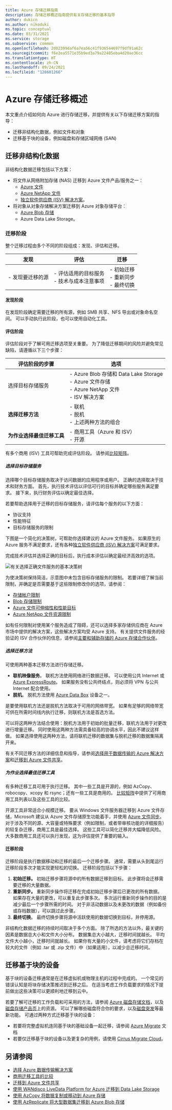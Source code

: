```yaml
---
title: Azure 存储迁移指南
description: 存储迁移概述指南提供有关存储迁移的基本指导
author: dukicn
ms.author: nikoduki
ms.topic: conceptual
ms.date: 03/31/2021
ms.service: storage
ms.subservice: common
ms.openlocfilehash: 2d02399daf6a7ea56c41f936544697f9df91a62c
ms.sourcegitcommit: f6e2ea5571e35b9ed3a79a22485eba4d20ae36cc
ms.translationtype: HT
ms.contentlocale: zh-CN
ms.lasthandoff: 09/24/2021
ms.locfileid: "128601266"
---
```

# <a name="azure-storage-migration-overview"></a>Azure 存储迁移概述

本文重点介绍如何向 Azure 进行存储迁移，并提供有关以下存储迁移方案的指导：

- 迁移非结构化数据，例如文件和对象
- 迁移基于块的设备，例如磁盘和存储区域网络 (SAN)

## <a name="migration-of-unstructured-data"></a>迁移非结构化数据

非结构化数据迁移包括以下方案：

- 将文件从网络附加存储 (NAS) 迁移到 Azure 文件产品/服务之一：
  - [Azure 文件](https://azure.microsoft.com/services/storage/files/)
  - [Azure NetApp 文件](https://azure.microsoft.com/services/netapp/)
  - [独立软件供应商 (ISV) 解决方案](../solution-integration/validated-partners/primary-secondary-storage/partner-overview.md)。
- 将对象从对象存储解决方案迁移到 Azure 对象存储平台：
  - [Azure Blob 存储](https://azure.microsoft.com/services/storage/blobs/)
  - Azure Data Lake Storage。

### <a name="migration-phases"></a>迁移阶段

整个迁移过程由多个不同的阶段组成：发现、评估和迁移。

| 发现 | 评估 | 迁移 |
| --------- | ---------- | --------- |
| - 发现要迁移的源 | - 评估适用的目标服务 <br> - 技术与成本注意事项 | - 初始迁移 <br> - 重新同步 <br> - 最终切换 |

#### <a name="discovery-phase"></a>发现阶段

在发现阶段确定需要迁移的所有源，例如 SMB 共享、NFS 导出或对象命名空间。 可以手动执行此阶段，也可以使用自动化工具。

#### <a name="assessment-phase"></a>评估阶段

评估阶段对于了解可用迁移选项至关重要。 为了降低迁移期间的风险并避免常见缺陷，请遵循以下三个步骤：

| 评估阶段的步骤                     | 选项                                                                          |
|--------------------------------------------|----------------------------------------------------------------------------------|
| 选择目标存储服务            | - Azure Blob 存储和 Data Lake Storage<br>- Azure 文件存储<br>- Azure NetApp 文件<br>- ISV 解决方案 |
| **选择迁移方法**                  | - 联机<br>- 脱机<br> - 上述两种方法的组合                                  |
| **为作业选择最佳迁移工具** | - 商用工具（Azure 和 ISV）<br> - 开源

有多个商用 (ISV) 工具可帮助完成评估阶段。 请参阅[比较矩阵](../solution-integration/validated-partners/data-management/migration-tools-comparison.md)。

##### <a name="choose-a-target-storage-service"></a>选择目标存储服务

选择哪个目标存储服务取决于访问数据的应用程序或用户。 正确的选择取决于技术和财务方面。 首先，执行技术评估以评估可行的目标并确定哪些服务满足要求。 接下来，执行财务评估以确定最佳选择。

若要帮助选择用于迁移的目标存储服务，请评估每个服务的以下方面：

- 协议支持
- 性能特征
- 目标存储服务的限制

下图是一个简化的决策树，可帮助你选择建议的 Azure 文件服务。 如果原生的 Azure 服务不满足要求，还有各种[独立软件供应商 (ISV) 解决方案](../solution-integration/validated-partners/primary-secondary-storage/partner-overview.md)可满足要求。

完成技术评估并选择正确的目标后，执行成本评估以确定最经济高效的选项。

![有关选择正确文件服务的基本决策树](./media/storage-migration-overview/files-decision-tree.png)

为使决策树保持简洁，示意图中未包含目标存储服务的限制。 若要详细了解当前限制，并确定是否需要基于这些限制修改你的选项，请参阅：

- [存储帐户限制](../../azure-resource-manager/management/azure-subscription-service-limits.md#storage-limits)
- [Blob 存储限制](../../azure-resource-manager/management/azure-subscription-service-limits.md#azure-blob-storage-limits)
- [Azure 文件可伸缩性和性能目标](../files/storage-files-scale-targets.md)
- [Azure NetApp 文件资源限制](../../azure-netapp-files/azure-netapp-files-resource-limits.md)

如有任何限制对使用某个服务造成了阻碍，还可以选择多家存储供应商在 Azure 市场中提供的解决方案，这些解决方案均受 Azure 支持。 有关提供文件服务的经验证的 ISV 合作伙伴的信息，请参阅[主要和辅助存储的 Azure 存储合作伙伴](../solution-integration/validated-partners/primary-secondary-storage/partner-overview.md)。

##### <a name="select-the-migration-method"></a>选择迁移方法

可使用两种基本迁移方法进行存储迁移。

- **联机映像服务**。 联机方法使用网络进行数据迁移。 可以使用公共 Internet 或 [Azure ExpressRoute](../../expressroute/expressroute-introduction.md)。 如果服务没有公共终结点，则必须将 VPN 与公共 Internet 配合使用。
- **脱机**。 脱机方法使用 [Azure Data Box](https://azure.microsoft.com/services/databox/) 设备之一。

是要使用联机方法还是脱机方法取决于可用的网络带宽。 如果有足够的网络带宽可供在所需时间线内执行迁移，则联机方法是首选方法。

可以将这两种方法结合使用：脱机方法用于初始的批量迁移，联机方法用于对更改进行增量迁移。 同时使用这两种方法需具备较高的协调水平，因此不建议这样做。 如果选择使用这两种方法，请将联机迁移的数据集与脱机迁移的数据集隔离开来。

有关不同迁移方法的详细信息和指导，请参阅[选择用于数据传输的 Azure 解决方案](./storage-choose-data-transfer-solution.md)和[迁移到 Azure 文件共享](../files/storage-files-migration-overview.md)。

##### <a name="choose-the-best-migration-tool-for-the-job"></a>为作业选择最佳迁移工具

有多种迁移工具可用于执行迁移。 其中一些工具是开源的，例如 AzCopy、robocopy、xcopy 和 rsync；还有一些工具是商用的。 [比较矩阵](../solution-integration/validated-partners/data-management/migration-tools-comparison.md)中提供了可用商用工具列表以及这些工具的比较。

开源工具非常适合小规模迁移。 要从 Windows 文件服务器迁移到 Azure 文件存储，Microsoft 建议从 Azure 文件存储原生功能着手，并使用 [Azure 文件同步](/windows-server/manage/windows-admin-center/azure/azure-file-sync)。对于涉及不同的源、大容量或特殊要求（例如限制，或者带审核功能的详细报告）的较复杂迁移，商用工具是最佳选择。 这些工具可以简化迁移并大幅降低风险。 大多数商用工具还可以执行发现，这为评估提供了重要的输入。

#### <a name="migration-phase"></a>迁移阶段

迁移阶段是执行数据移动和迁移的最后一个迁移步骤。 通常，需要从头到尾运行迁移阶段多次才能实现更轻松的切换。 迁移阶段包括以下步骤：

1. **初始迁移。** 初始迁移步骤将源中的所有数据迁移到目标。 此步骤将会迁移需要迁移的大量数据。
2. **重新同步。** 重新同步操作将迁移在完成初始迁移步骤后已更改的所有数据。 如果存在大量的更改，可以重复此步骤多次。 多次运行重新同步操作的目的是减少最后一个步骤所需的时间。 对于非活动数据以及未更改的数据（例如备份或存档数据），可以跳过此步骤。
3. **最终切换**。 最终切换步骤将源中活跃使用的数据切换到目标，并停用源。

非结构化数据迁移的持续时间取决于多个方面。 除了所选的方法以外，最关键的因素是数据总大小和文件大小分布。 数据集总大小越大，迁移时间就越长。 平均文件大小越小，迁移时间就越长。 如果你有大量的小文件，请考虑将它们存档在较大的文件（例如 .tar 或 .zip 文件）中（如果适用），以减少总迁移时间。

## <a name="migration-of-block-based-devices"></a>迁移基于块的设备

基于块的设备迁移通常是在迁移虚拟机或物理主机的过程中完成的。 一个常见的错误认知是将块存储决策推迟到迁移之后。 在适当考虑工作负载要求的情况下提前做出这些决策可以更顺利地迁移到云中。

若要了解可迁移的工作负载和可采用的方法，请参阅 [Azure 磁盘存储文档](../../virtual-machines/disks-types.md)，以及[磁盘存储产品页](https://azure.microsoft.com/services/storage/disks/#resources)上的资源。 可以了解哪些磁盘符合你的要求，以及[磁盘突发](../../virtual-machines/disk-bursting.md)等最新功能。 可通过两种方式迁移基于块的设备：
- 若要将完整虚拟机连同基于块的基础设备一起迁移，请参阅 [Azure Migrate](../../migrate/index.yml) 文档
- 若要仅迁移基于块的设备以及更复杂的用例，请使用 [Cirrus Migrate Cloud](../solution-integration/validated-partners/data-management/cirrus-data-migration-guide.md)。

## <a name="see-also"></a>另请参阅

- [选择 Azure 数据传输解决方案](./storage-choose-data-transfer-solution.md)
- [商用迁移工具的比较](../solution-integration/validated-partners/data-management/migration-tools-comparison.md)
- [迁移到 Azure 文件共享](../files/storage-files-migration-overview.md)
- [使用 WANdisco LiveData Platform for Azure 迁移到 Data Lake Storage](../blobs/migrate-gen2-wandisco-live-data-platform.md)
- [使用 AzCopy 将数据复制或移动到 Azure 存储](./storage-use-azcopy-v10.md)
- [使用 AzReplicate 将大型数据集迁移到 Azure Blob 存储](/samples/azure/azreplicate/azreplicate/)
